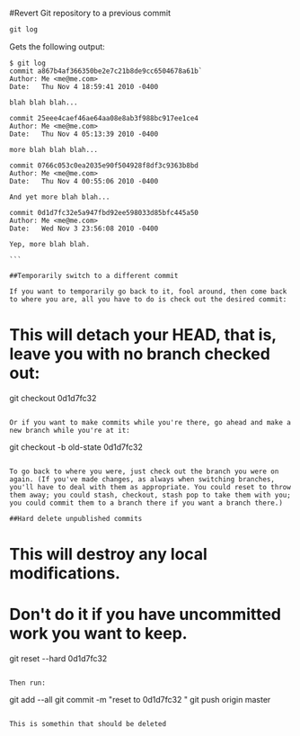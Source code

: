 #Revert Git repository to a previous commit

```` javascript
git log
````

Gets the following output:

````
$ git log
commit a867b4af366350be2e7c21b8de9cc6504678a61b`
Author: Me <me@me.com>
Date:   Thu Nov 4 18:59:41 2010 -0400

blah blah blah...

commit 25eee4caef46ae64aa08e8ab3f988bc917ee1ce4
Author: Me <me@me.com>
Date:   Thu Nov 4 05:13:39 2010 -0400

more blah blah blah...

commit 0766c053c0ea2035e90f504928f8df3c9363b8bd
Author: Me <me@me.com>
Date:   Thu Nov 4 00:55:06 2010 -0400

And yet more blah blah...

commit 0d1d7fc32e5a947fbd92ee598033d85bfc445a50
Author: Me <me@me.com>
Date:   Wed Nov 3 23:56:08 2010 -0400

Yep, more blah blah.

```

##Temporarily switch to a different commit

If you want to temporarily go back to it, fool around, then come back to where you are, all you have to do is check out the desired commit:

````
# This will detach your HEAD, that is, leave you with no branch checked out:
git checkout 0d1d7fc32
````

Or if you want to make commits while you're there, go ahead and make a new branch while you're at it:

````
git checkout -b old-state 0d1d7fc32
````

To go back to where you were, just check out the branch you were on again. (If you've made changes, as always when switching branches, you'll have to deal with them as appropriate. You could reset to throw them away; you could stash, checkout, stash pop to take them with you; you could commit them to a branch there if you want a branch there.)

##Hard delete unpublished commits

````
# This will destroy any local modifications.
# Don't do it if you have uncommitted work you want to keep.
git reset --hard 0d1d7fc32
```

Then run:

````
git add --all
git commit -m "reset to 0d1d7fc32 "
git push origin master
````

This is somethin that should be deleted
